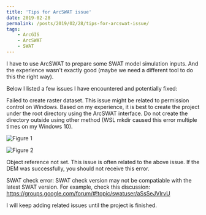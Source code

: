 ```yaml
---
title: 'Tips for ArcSWAT issue'
date: 2019-02-28
permalink: /posts/2019/02/28/tips-for-arcswat-issue/
tags:
    - ArcGIS
    - ArcSWAT
    - SWAT
---
```


I have to use ArcSWAT to prepare some SWAT model simulation inputs. And the experience wasn't exactly good (maybe we need a different tool to do this the right way).

Below I listed a few issues I have encountered and potentially fixed:

Failed to create raster dataset. This issue might be related to permission control on Windows.
Based on my experience, it is best to create the project under the root directory using the ArcSWAT interface. Do not create the directory outside using other method (WSL mkdir caused this error multiple times on my Windows 10).

![Figure 1](https://github.com/changliao/changliao.github.io/blob/main/_figure/swat/swat_error01.png?raw=true)

![Figure 2](https://github.com/changliao/changliao.github.io/blob/main/_figure/swat/swat_error02.png?raw=true)

Object reference not set. This issue is often related to the above issue. If the DEM was successfully, you should not receive this error.



SWAT check error: SWAT check version may not be compatiable with the latest SWAT version. For example, check this discussion: https://groups.google.com/forum/#!topic/swatuser/aSsSeJVIrvU

I will keep adding related issues until the project is finished.